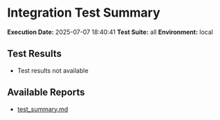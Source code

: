 # Integration Test Summary

**Execution Date:** 2025-07-07 18:40:41
**Test Suite:** all
**Environment:** local

## Test Results

- Test results not available

## Available Reports

- [test_summary.md](./test_summary.md)
